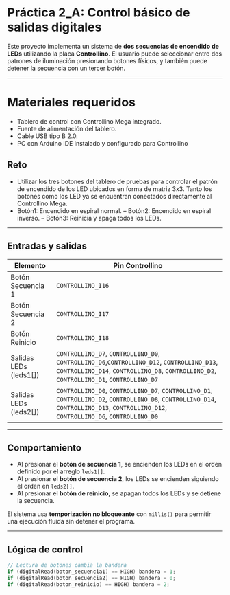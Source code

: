 #  Práctica 2_A: Control básico de salidas digitales 
Este proyecto implementa un sistema de **dos secuencias de encendido de LEDs** utilizando la placa **Controllino**.
El usuario puede seleccionar entre dos patrones de iluminación presionando botones físicos, y también puede detener
la secuencia con un tercer botón.

---
# Materiales requeridos
 - Tablero de control con Controllino Mega integrado.
 - Fuente de alimentación del tablero.
 - Cable USB tipo B 2.0.
 - PC con Arduino IDE instalado y configurado para Controllino

## Reto

- Utilizar los tres botones del tablero de pruebas para controlar el patrón de encendido de los LED ubicados en forma de matriz 3x3. Tanto los botones
 como los LED ya se encuentran conectados directamente al Controllino  Mega.
- Botón1: Encendido en espiral normal.
– Botón2: Encendido en espiral inverso.
– Botón3: Reinicia y apaga todos los LEDs.

---
##  Entradas y salidas

| Elemento              | Pin Controllino |
|-----------------------|------------------|
| Botón Secuencia 1     | `CONTROLLINO_I16` |
| Botón Secuencia 2     | `CONTROLLINO_I17` |
| Botón Reinicio        | `CONTROLLINO_I18` |
| Salidas LEDs (leds1[]) | `CONTROLLINO_D7`, `CONTROLLINO_D0`, `CONTROLLINO_D6`,`CONTROLLINO_D12`, `CONTROLLINO_D13`, `CONTROLLINO_D14`, `CONTROLLINO_D8`, `CONTROLLINO_D2`, `CONTROLLINO_D1`, `CONTROLLINO_D7` |
| Salidas LEDs (leds2[]) | `CONTROLLINO_D0`, `CONTROLLINO_D7`, `CONTROLLINO_D1`,  `CONTROLLINO_D2`, `CONTROLLINO_D8`, `CONTROLLINO_D14`,  `CONTROLLINO_D13`, `CONTROLLINO_D12`, `CONTROLLINO_D6`, `CONTROLLINO_D0` |  

---

## Comportamiento

- Al presionar el **botón de secuencia 1**, se encienden los LEDs en el orden definido por el arreglo `leds1[]`.
- Al presionar el **botón de secuencia 2**, los LEDs se encienden siguiendo el orden en `leds2[]`.
- Al presionar el **botón de reinicio**, se apagan todos los LEDs y se detiene la secuencia.

El sistema usa **temporización no bloqueante** con `millis()` para permitir una ejecución fluida sin detener el programa.

---

## Lógica de control

```cpp
// Lectura de botones cambia la bandera
if (digitalRead(boton_secuencia1) == HIGH) bandera = 1;
if (digitalRead(boton_secuencia2) == HIGH) bandera = 0;
if (digitalRead(boton_reinicio) == HIGH) bandera = 2;
